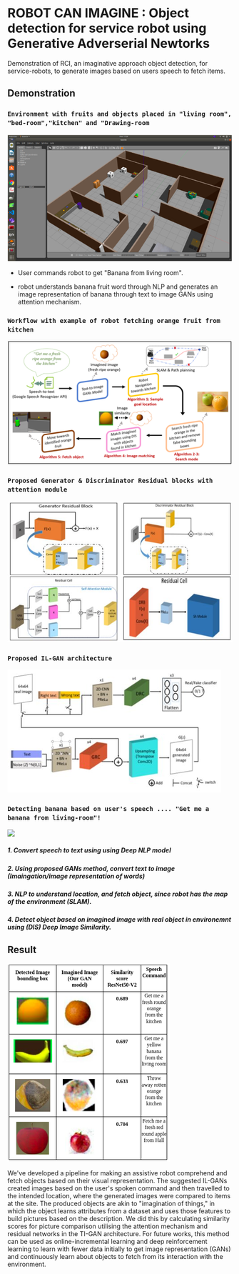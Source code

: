# ROBOT CAN IMAGINE : Object detection for service robot using Generative Adverserial Newtorks 

Demonstration of RCI, an imaginative approach object detection, for service-robots, to generate images based on users speech to fetch items.

## Demonstration

### `Environment with fruits and objects placed in "living room", "bed-room","kitchen" and "Drawing-room`

![](Demo/environment.png)

* User commands robot to get "Banana from living room".

* robot understands banana fruit word through NLP and generates an image representation of banana through text to image GANs using attention mechanism.



### `Workflow with example of robot fetching orange fruit from kitchen`

![](Demo/architecture.png)

### `Proposed Generator & Discriminator Residual blocks with attention module`

![](Demo/Blocks.JPG)

### `Proposed IL-GAN architecture`

![](Demo/overallPipeline.JPG)

### `Detecting banana based on user's speech .... "Get me a banana from living-room"!`

![](Demo/demo.gif)

##### 1. Convert speech to text using using Deep NLP model
##### 2. Using proposed GANs method, convert text to image (Imaingation/image representation of words)
##### 3. NLP to understand location, and fetch object, since robot has the map of the environment (SLAM).
##### 4. Detect object based on imagined image with real object in environemnt using (DIS) Deep Image Similarity.

## Result
![](Demo/results.png)

We've developed a pipeline for making an assistive robot comprehend and fetch objects based on their visual representation. The suggested IL-GANs created images based on the user's spoken command and then travelled to the intended location, where the generated images were compared to items at the site. The produced objects are akin to "imagination of things," in which the object learns attributes from a dataset and uses those features to build pictures based on the description. We did this by calculating similarity scores for picture comparison utilising the attention mechanism and residual networks in the TI-GAN architecture. For future works, this method can be used as online-incremental learning and deep reinforcement learning to learn with fewer data initially to get image representation (GANs) and continuously learn about objects to fetch from its interaction with the environment.
